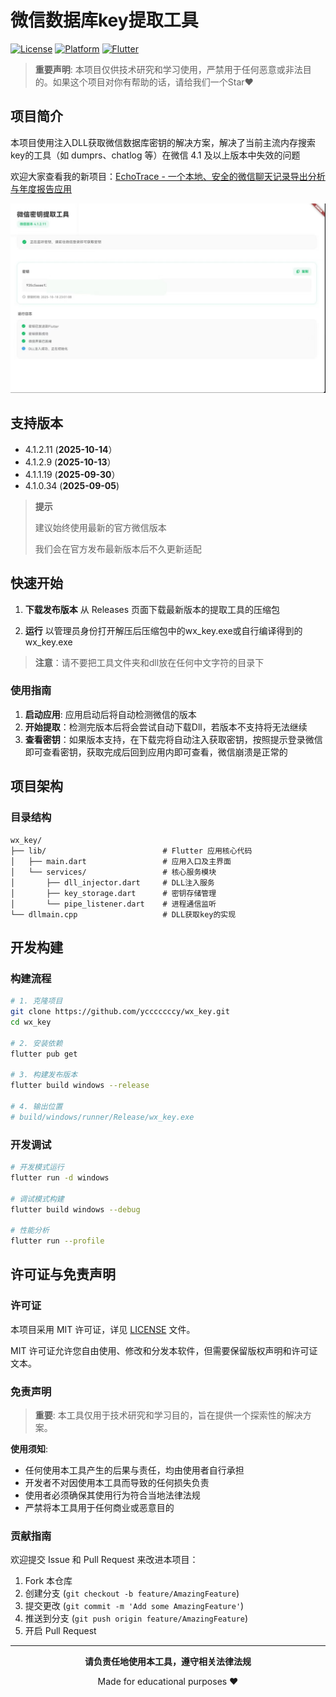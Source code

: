 # 微信数据库key提取工具

[![License](https://img.shields.io/badge/license-MIT-green.svg)](LICENSE)
[![Platform](https://img.shields.io/badge/platform-Windows-lightgrey.svg)](https://www.microsoft.com/windows)
[![Flutter](https://img.shields.io/badge/Flutter-3.9.2+-02569B.svg?logo=flutter)](https://flutter.dev)

> **重要声明**: 本项目仅供技术研究和学习使用，严禁用于任何恶意或非法目的。如果这个项目对你有帮助的话，请给我们一个Star❤️

## 项目简介

本项目使用注入DLL获取微信数据库密钥的解决方案，解决了当前主流内存搜索key的工具（如 dumprs、chatlog 等）在微信 4.1 及以上版本中失效的问题

欢迎大家查看我的新项目：[EchoTrace - 一个本地、安全的微信聊天记录导出分析与年度报告应用](https://github.com/ycccccccy/echotrace)

![效果截图](app.jpg)




## 支持版本

- 4.1.2.11 (**2025-10-14**）
- 4.1.2.9 (**2025-10-13**）
- 4.1.1.19 (**2025-09-30**）
- 4.1.0.34 (**2025-09-05**)

> **提示**
>
> 建议始终使用最新的官方微信版本
>
> 我们会在官方发布最新版本后不久更新适配

## 快速开始

1. **下载发布版本**
   从 Releases 页面下载最新版本的提取工具的压缩包

2. **运行**
   以管理员身份打开解压后压缩包中的wx_key.exe或自行编译得到的wx_key.exe

> **注意**：请不要把工具文件夹和dll放在任何中文字符的目录下

### 使用指南

1. **启动应用**: 应用启动后将自动检测微信的版本
2. **开始提取**：检测完版本后将会尝试自动下载Dll，若版本不支持将无法继续
3. **查看密钥**：如果版本支持，在下载完将自动注入获取密钥，按照提示登录微信即可查看密钥，获取完成后回到应用内即可查看，微信崩溃是正常的

## 项目架构

### 目录结构

```
wx_key/
├── lib/                          # Flutter 应用核心代码
│   ├── main.dart                 # 应用入口及主界面
│   └── services/                 # 核心服务模块
│       ├── dll_injector.dart     # DLL注入服务
│       ├── key_storage.dart      # 密钥存储管理
│       └── pipe_listener.dart    # 进程通信监听
└── dllmain.cpp                   # DLL获取key的实现
```

## 开发构建

### 构建流程

```bash
# 1. 克隆项目
git clone https://github.com/ycccccccy/wx_key.git
cd wx_key

# 2. 安装依赖
flutter pub get

# 3. 构建发布版本
flutter build windows --release

# 4. 输出位置
# build/windows/runner/Release/wx_key.exe
```

### 开发调试

```bash
# 开发模式运行
flutter run -d windows

# 调试模式构建
flutter build windows --debug

# 性能分析
flutter run --profile
```

## 许可证与免责声明

### 许可证

本项目采用 MIT 许可证，详见 [LICENSE](LICENSE) 文件。

MIT 许可证允许您自由使用、修改和分发本软件，但需要保留版权声明和许可证文本。

### 免责声明

> **重要**: 本工具仅用于技术研究和学习目的，旨在提供一个探索性的解决方案。

**使用须知**:
- 任何使用本工具产生的后果与责任，均由使用者自行承担
- 开发者不对因使用本工具而导致的任何损失负责
- 使用者必须确保其使用行为符合当地法律法规
- 严禁将本工具用于任何商业或恶意目的

### 贡献指南

欢迎提交 Issue 和 Pull Request 来改进本项目：

1. Fork 本仓库
2. 创建分支 (`git checkout -b feature/AmazingFeature`)
3. 提交更改 (`git commit -m 'Add some AmazingFeature'`)
4. 推送到分支 (`git push origin feature/AmazingFeature`)
5. 开启 Pull Request

---

<div align="center">

**请负责任地使用本工具，遵守相关法律法规**

Made for educational purposes ❤️

</div>
